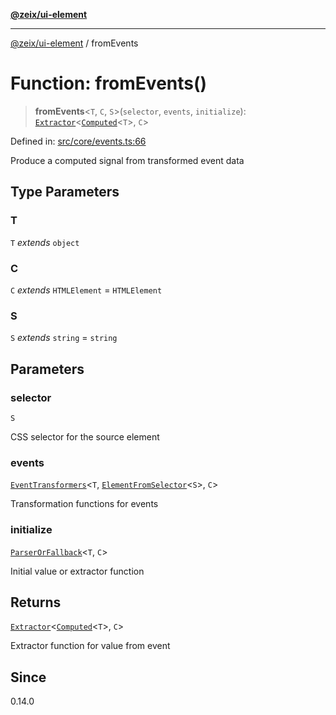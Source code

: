 [**@zeix/ui-element**](../README.md)

***

[@zeix/ui-element](../globals.md) / fromEvents

# Function: fromEvents()

> **fromEvents**\<`T`, `C`, `S`\>(`selector`, `events`, `initialize`): [`Extractor`](../type-aliases/Extractor.md)\<[`Computed`](../type-aliases/Computed.md)\<`T`\>, `C`\>

Defined in: [src/core/events.ts:66](https://github.com/zeixcom/ui-element/blob/225e640fa98977b4408bfa74cd8ff2723fba3b84/src/core/events.ts#L66)

Produce a computed signal from transformed event data

## Type Parameters

### T

`T` *extends* `object`

### C

`C` *extends* `HTMLElement` = `HTMLElement`

### S

`S` *extends* `string` = `string`

## Parameters

### selector

`S`

CSS selector for the source element

### events

[`EventTransformers`](../type-aliases/EventTransformers.md)\<`T`, [`ElementFromSelector`](../type-aliases/ElementFromSelector.md)\<`S`\>, `C`\>

Transformation functions for events

### initialize

[`ParserOrFallback`](../type-aliases/ParserOrFallback.md)\<`T`, `C`\>

Initial value or extractor function

## Returns

[`Extractor`](../type-aliases/Extractor.md)\<[`Computed`](../type-aliases/Computed.md)\<`T`\>, `C`\>

Extractor function for value from event

## Since

0.14.0
